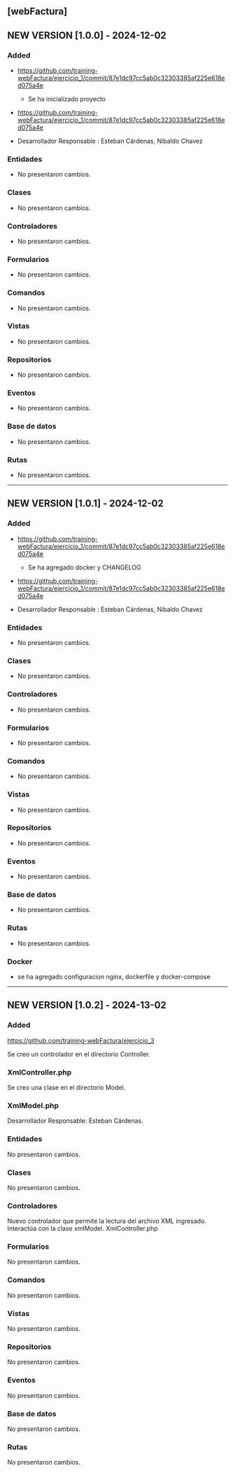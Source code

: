 ## [webFactura]

## NEW VERSION [1.0.0] - 2024-12-02
### Added
- https://github.com/training-webFactura/ejercicio_1/commit/87e1dc97cc5ab0c32303385af225e618ed075a4e
    - Se ha inicializado proyecto

- https://github.com/training-webFactura/ejercicio_1/commit/87e1dc97cc5ab0c32303385af225e618ed075a4e

- Desarrollador Responsable : Esteban Cárdenas, Nibaldo Chavez

### Entidades
- No presentaron cambios.

### Clases
- No presentaron cambios.

### Controladores
- No presentaron cambios.
    
### Formularios
- No presentaron cambios.

### Comandos
- No presentaron cambios.

### Vistas
- No presentaron cambios.

### Repositorios
- No presentaron cambios.

### Eventos
- No presentaron cambios.

### Base de datos
- No presentaron cambios.

### Rutas
- No presentaron cambios.
____________________________________________________________________________________________________________________

## NEW VERSION [1.0.1] - 2024-12-02
### Added
- https://github.com/training-webFactura/ejercicio_1/commit/87e1dc97cc5ab0c32303385af225e618ed075a4e
    - Se ha agregado docker y CHANGELOG

- https://github.com/training-webFactura/ejercicio_1/commit/87e1dc97cc5ab0c32303385af225e618ed075a4e

- Desarrollador Responsable : Esteban Cárdenas, Nibaldo Chavez

### Entidades
- No presentaron cambios.

### Clases
- No presentaron cambios.

### Controladores
- No presentaron cambios.
    
### Formularios
- No presentaron cambios.

### Comandos
- No presentaron cambios.

### Vistas
- No presentaron cambios.

### Repositorios
- No presentaron cambios.

### Eventos
- No presentaron cambios.

### Base de datos
- No presentaron cambios.

### Rutas
- No presentaron cambios.

### Docker
- se ha agregado configuracion nginx, dockerfile y docker-compose
____________________________________________________________________________________________________________________

## NEW VERSION [1.0.2] - 2024-13-02

### Added
https://github.com/training-webFactura/ejercicio_3

Se creo un controlador en el directorio Controller.

### XmlController.php
Se creo una clase en el directorio Model.

### XmlModel.php
Desarrollador Responsable: Esteban Cárdenas.

### Entidades
No presentaron cambios.

### Clases
No presentaron cambios.

### Controladores
Nuevo controlador que permite la lectura del archivo XML ingresado.
Interactúa con la clase xmlModel.
XmlController.php

### Formularios
No presentaron cambios.

### Comandos
No presentaron cambios.

### Vistas
No presentaron cambios.

### Repositorios
No presentaron cambios.

### Eventos
No presentaron cambios.

### Base de datos
No presentaron cambios.

### Rutas
No presentaron cambios.
